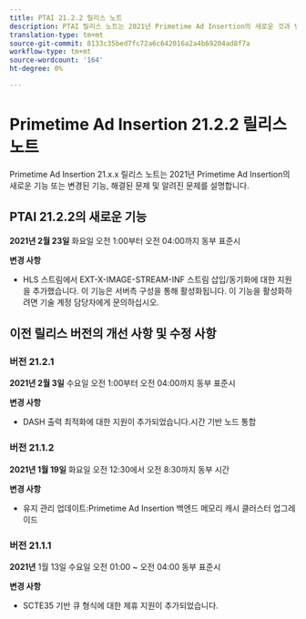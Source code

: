 ```yaml
---
title: PTAI 21.2.2 릴리스 노트
description: PTAI 릴리스 노트는 2021년 Primetime Ad Insertion의 새로운 것과 변경된 것, 해결되고 알려진 문제를 기술합니다.
translation-type: tm+mt
source-git-commit: 8133c35bed7fc72a6c642016a2a4b69204ad8f7a
workflow-type: tm+mt
source-wordcount: '164'
ht-degree: 0%

---
```



# Primetime Ad Insertion 21.2.2 릴리스 노트

Primetime Ad Insertion 21.x.x 릴리스 노트는 2021년 Primetime Ad Insertion의 새로운 기능 또는 변경된 기능, 해결된 문제 및 알려진 문제를 설명합니다.

## PTAI 21.2.2의 새로운 기능

**2021년 2월 23일** 화요일 오전 1:00부터 오전 04:00까지 동부 표준시

**변경 사항**

* HLS 스트림에서 EXT-X-IMAGE-STREAM-INF 스트림 삽입/동기화에 대한 지원을 추가했습니다. 이 기능은 서버측 구성을 통해 활성화됩니다. 이 기능을 활성화하려면 기술 계정 담당자에게 문의하십시오.

## 이전 릴리스 버전의 개선 사항 및 수정 사항

### 버전 21.2.1

**2021년 2월 3일** 수요일 오전 1:00부터 오전 04:00까지 동부 표준시

**변경 사항**

* DASH 출력 최적화에 대한 지원이 추가되었습니다.시간 기반 노드 통합

### 버전 21.1.2

**2021년 1월 19일** 화요일 오전 12:30에서 오전 8:30까지 동부 시간

**변경 사항**

* 유지 관리 업데이트:Primetime Ad Insertion 백엔드 메모리 캐시 클러스터 업그레이드

### 버전 21.1.1

**2021년** 1월 13일 수요일 오전 01:00 ~ 오전 04:00 동부 표준시

**변경 사항**

* SCTE35 기반 큐 형식에 대한 제휴 지원이 추가되었습니다.